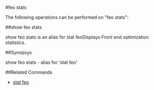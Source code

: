 #feo stats

The following operations can be performed on "feo stats":


##show feo stats

show feo stats is an alias for stat feoDisplays Front end optimization statistics.


##Synopsys

show feo stats - alias for 'stat feo'


##Related Commands

<ul><li><a href="../../..//">stat feo</a></li></ul>



